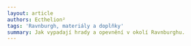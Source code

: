 ```yaml
---
layout: article
authors: Ecthelion²
tags: 'Ravnburgh, materiály a doplňky'
summary: Jak vypadají hrady a opevnění v okolí Ravnburghu.
---
```

